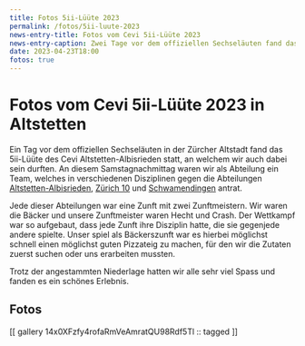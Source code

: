 ```yaml
---
title: Fotos 5ii-Lüüte 2023
permalink: /fotos/5ii-luute-2023
news-entry-title: Fotos vom Cevi 5ii-Lüüte 2023
news-entry-caption: Zwei Tage vor dem offiziellen Sechseläuten fand das 5ii-Lüüte des Cevi Altstetten-Albisrieden statt. Wir waren mit dabei!
date: 2023-04-23T18:00
fotos: true
---
```


# Fotos vom Cevi 5ii-Lüüte 2023 in Altstetten

Ein Tag vor dem offiziellen Sechseläuten in der Zürcher Altstadt fand das 5ii-Lüüte des Cevi Altstetten-Albisrieden
statt, an welchem wir auch dabei sein durften. An diesem Samstagnachmittag waren wir als Abteilung ein Team, welches in
verschiedenen Disziplinen gegen die
Abteilungen [Altstetten-Albisrieden](https://cevi-altstetten.ch/), [Zürich 10](https://zh10.ch/) und
[Schwamendingen](https://www.stefanskirche.ch/cevi) antrat.

Jede dieser Abteilungen war eine Zunft mit zwei Zunftmeistern. Wir waren die Bäcker und unsere Zunftmeister waren Hecht
und Crash. Der Wettkampf war so aufgebaut, dass jede Zunft ihre Disziplin hatte, die sie gegenjede andere spielte. Unser
spiel als Bäckerszunft war es hierbei möglichst schnell einen möglichst guten Pizzateig zu
machen, für den wir die Zutaten zuerst suchen oder uns erarbeiten mussten.

Trotz der angestammten Niederlage hatten wir alle sehr viel Spass und fanden es ein schönes Erlebnis.

## Fotos

[[ gallery 14x0XFzfy4rofaRmVeAmratQU98Rdf5Tl :: tagged ]]